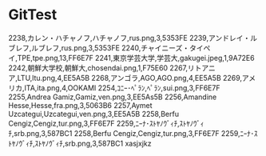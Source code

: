 # GitTest

2238,カレン・ハチャノフ,ハチャノフ,rus.png,3,5353FE
2239,アンドレイ・ルブレフ,ルブレフ,rus.png,3,5353FE
2240,チャイニーズ・タイペイ,TPE,tpe.png,13,FF6E7F
2241,東京学芸大学,学芸大,gakugei.jpeg,1,9A72E6
2242,朝鮮大学校,朝鮮大,chosendai.png,1,F75E60
2267,リトアニア,LTU,ltu.png,4,EE5A5B
2268,アンゴラ,AGO,AGO.png,4,EE5A5B
2269,アメリカ,ITA,ita.png,4,OOKAMI
2254,ｺﾆｰ･ﾍﾟﾗﾝ,ﾍﾟﾗﾝ,sui.png,3,FF6E7F
2255,Andrea Gamiz,Gamiz,ven.png,3,EE5As5B
2256,Amandine Hesse,Hesse,fra.png,3,5063B6
2257,Aymet Uzcategui,Uzcategui,ven.png,3,EE5A5B
2258,Berfu Cengiz,Cengiz,tur.png,3,FF6E7F
2259,ﾆｰﾅ･ｽﾄﾔﾉｳﾞｨﾁ,ｽﾄﾔﾉｳﾞｨﾁ,srb.png,3,587BC1
2258,Berfu Cengiz,Cengiz,tur.png,3,FF6E7F
2259,ﾆｰﾅ･ｽﾄﾔﾉｳﾞｨﾁ,ｽﾄﾔﾉｳﾞｨﾁ,srb.png,3,587BC1
xasjxjkz
